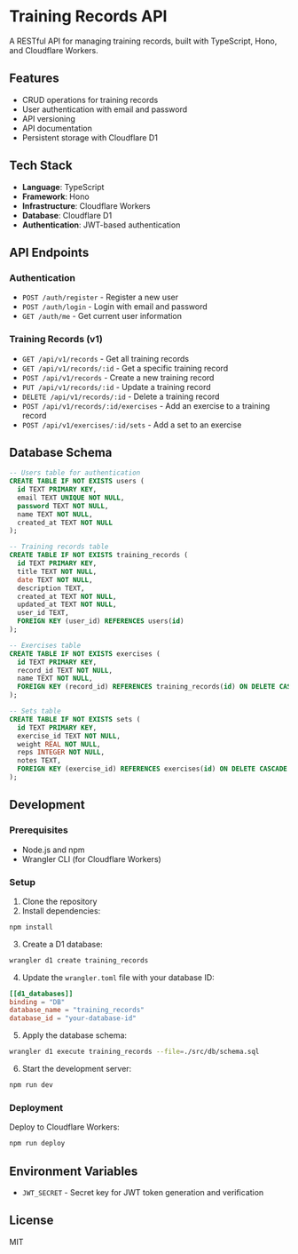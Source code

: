 # Training Records API

A RESTful API for managing training records, built with TypeScript, Hono, and Cloudflare Workers.

## Features

- CRUD operations for training records
- User authentication with email and password
- API versioning
- API documentation
- Persistent storage with Cloudflare D1

## Tech Stack

- **Language**: TypeScript
- **Framework**: Hono
- **Infrastructure**: Cloudflare Workers
- **Database**: Cloudflare D1
- **Authentication**: JWT-based authentication

## API Endpoints

### Authentication

- `POST /auth/register` - Register a new user
- `POST /auth/login` - Login with email and password
- `GET /auth/me` - Get current user information

### Training Records (v1)

- `GET /api/v1/records` - Get all training records
- `GET /api/v1/records/:id` - Get a specific training record
- `POST /api/v1/records` - Create a new training record
- `PUT /api/v1/records/:id` - Update a training record
- `DELETE /api/v1/records/:id` - Delete a training record
- `POST /api/v1/records/:id/exercises` - Add an exercise to a training record
- `POST /api/v1/exercises/:id/sets` - Add a set to an exercise

## Database Schema

```sql
-- Users table for authentication
CREATE TABLE IF NOT EXISTS users (
  id TEXT PRIMARY KEY,
  email TEXT UNIQUE NOT NULL,
  password TEXT NOT NULL,
  name TEXT NOT NULL,
  created_at TEXT NOT NULL
);

-- Training records table
CREATE TABLE IF NOT EXISTS training_records (
  id TEXT PRIMARY KEY,
  title TEXT NOT NULL,
  date TEXT NOT NULL,
  description TEXT,
  created_at TEXT NOT NULL,
  updated_at TEXT NOT NULL,
  user_id TEXT,
  FOREIGN KEY (user_id) REFERENCES users(id)
);

-- Exercises table
CREATE TABLE IF NOT EXISTS exercises (
  id TEXT PRIMARY KEY,
  record_id TEXT NOT NULL,
  name TEXT NOT NULL,
  FOREIGN KEY (record_id) REFERENCES training_records(id) ON DELETE CASCADE
);

-- Sets table
CREATE TABLE IF NOT EXISTS sets (
  id TEXT PRIMARY KEY,
  exercise_id TEXT NOT NULL,
  weight REAL NOT NULL,
  reps INTEGER NOT NULL,
  notes TEXT,
  FOREIGN KEY (exercise_id) REFERENCES exercises(id) ON DELETE CASCADE
);
```

## Development

### Prerequisites

- Node.js and npm
- Wrangler CLI (for Cloudflare Workers)

### Setup

1. Clone the repository
2. Install dependencies:

```bash
npm install
```

3. Create a D1 database:

```bash
wrangler d1 create training_records
```

4. Update the `wrangler.toml` file with your database ID:

```toml
[[d1_databases]]
binding = "DB"
database_name = "training_records"
database_id = "your-database-id"
```

5. Apply the database schema:

```bash
wrangler d1 execute training_records --file=./src/db/schema.sql
```

6. Start the development server:

```bash
npm run dev
```

### Deployment

Deploy to Cloudflare Workers:

```bash
npm run deploy
```

## Environment Variables

- `JWT_SECRET` - Secret key for JWT token generation and verification

## License

MIT
